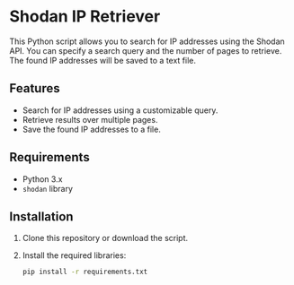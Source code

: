 # Shodan IP Retriever

This Python script allows you to search for IP addresses using the Shodan API. You can specify a search query and the number of pages to retrieve. The found IP addresses will be saved to a text file.

## Features

- Search for IP addresses using a customizable query.
- Retrieve results over multiple pages.
- Save the found IP addresses to a file.

## Requirements

- Python 3.x
- `shodan` library

## Installation

1. Clone this repository or download the script.
2. Install the required libraries:

   ```bash
   pip install -r requirements.txt
